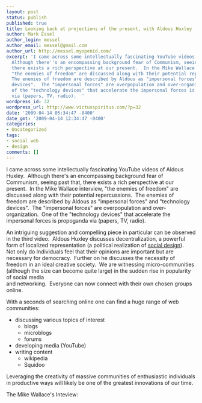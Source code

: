 ```yaml
---
layout: post
status: publish
published: true
title: Looking back at projections of the present, with Aldous Huxley
author: Mark Essel
author_login: messel
author_email: messel@gmail.com
author_url: http://messel.myopenid.com/
excerpt: 'I came across some intellectually fascinating YouTube videos of Aldous Huxley. 
  Although there''s an encompassing background fear of Communism, seeing past that,
  there exists a rich perspective at our present.  In the Mike Wallace interview,
  "the enemies of freedom" are discussed along with their potential repercussions. 
  The enemies of freedom are described by Aldous as "impersonal forces" and "technology
  devices".  The "impersonal forces" are overpopulation and over-organization.  One
  of the "technology devices" that accelerate the impersonal forces is propoganda
  via (papers, TV, radio).  '
wordpress_id: 32
wordpress_url: http://www.victusspiritus.com/?p=32
date: '2009-04-14 05:34:47 -0400'
date_gmt: '2009-04-14 12:34:47 -0400'
categories:
- Uncategorized
tags:
- social web
- design
comments: []
---
```

<p>I came across some intellectually fascinating YouTube videos of Aldous Huxley.  Although there's an encompassing background fear of Communism, seeing past that, there exists a rich perspective at our present.  In the Mike Wallace interview, "the enemies of freedom" are discussed along with their potential repercussions.  The enemies of freedom are described by Aldous as "impersonal forces" and "technology devices".  The "impersonal forces" are overpopulation and over-organization.  One of the "technology devices" that accelerate the impersonal forces is propoganda via (papers, TV, radio).  <a id="more"></a><a id="more-32"></a></p>
<p>An intriguing suggestion and compelling piece in particular can be observed in the third video.  Aldous Huxley discusses decentralization, a powerful form of localized representation (a political realization of <a href="http://www.victusspiritus.com/2009/03/29/social-media-will-be-the-dominant-design-focus-of-the-21st-century/">social design</a>).   Not only do Individuals feel that their opinions are important but are necessary for democracy.  Further on he discusses the necessity of freedom in an ideal creative society.  We are witnessing micro-communities (although the size can become quite large) in the sudden rise in popularity of social media<br />
and networking.  Everyone can now connect with their own chosen groups online.</p>
<p>With a seconds of searching online one can find a huge range of web communities:</p>
<ul>
<li> discussing various topics of interest
<ul>
<li>blogs</li>
<li>microblogs</li>
<li>forums</li>
</ul>
</li>
<li>developing media (YouTube)</li>
<li>writing content
<ul>
<li>wikipedia</li>
<li>Squidoo</li>
</ul>
</li>
</ul>
<p>Leveraging the creativity of massive communities of enthusiastic individuals in productive ways will likely be one of the greatest innovations of our time.</p>
<p>The Mike Wallace's Inteview:</p>
<p><object width="425" height="344" data="http://www.youtube.com/v/KGaYXahbcL4&amp;hl=en&amp;fs=1" type="application/x-shockwave-flash"><param name="allowFullScreen" value="true" /><param name="allowscriptaccess" value="always" /><param name="src" value="http://www.youtube.com/v/KGaYXahbcL4&amp;hl=en&amp;fs=1" /><param name="allowfullscreen" value="true" /></object><br />
<object width="425" height="344" data="http://www.youtube.com/v/iUTEOY1hre4&amp;hl=en&amp;fs=1" type="application/x-shockwave-flash"><param name="allowFullScreen" value="true" /><param name="allowscriptaccess" value="always" /><param name="src" value="http://www.youtube.com/v/iUTEOY1hre4&amp;hl=en&amp;fs=1" /><param name="allowfullscreen" value="true" /></object><br />
<object width="425" height="344" data="http://www.youtube.com/v/2iDPnwkU9DA&amp;hl=en&amp;fs=1" type="application/x-shockwave-flash"><param name="allowFullScreen" value="true" /><param name="allowscriptaccess" value="always" /><param name="src" value="http://www.youtube.com/v/2iDPnwkU9DA&amp;hl=en&amp;fs=1" /><param name="allowfullscreen" value="true" /></object></p>
